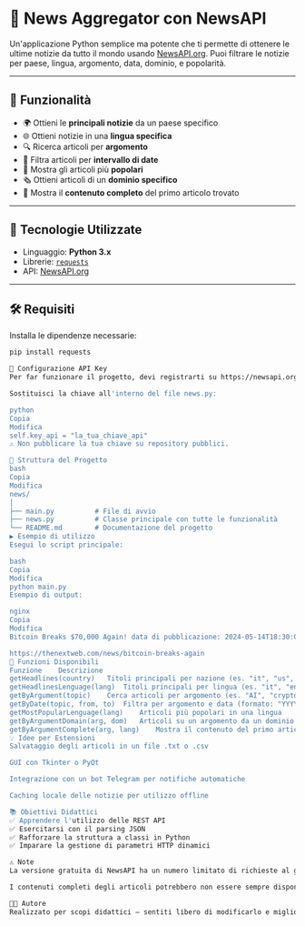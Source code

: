 # 📰 News Aggregator con NewsAPI

Un'applicazione Python semplice ma potente che ti permette di ottenere le ultime notizie da tutto il mondo usando [NewsAPI.org](https://newsapi.org/). Puoi filtrare le notizie per paese, lingua, argomento, data, dominio, e popolarità.

---

## 🚀 Funzionalità

- 🌍 Ottieni le **principali notizie** da un paese specifico
- 🌐 Ottieni notizie in una **lingua specifica**
- 🔍 Ricerca articoli per **argomento**
- 📅 Filtra articoli per **intervallo di date**
- 🌟 Mostra gli articoli più **popolari**
- 🗞️ Ottieni articoli di un **dominio specifico**
- 📖 Mostra il **contenuto completo** del primo articolo trovato

---

## 🧰 Tecnologie Utilizzate

- Linguaggio: **Python 3.x**
- Librerie: [`requests`](https://pypi.org/project/requests/)
- API: [NewsAPI.org](https://newsapi.org/)

---

## 🛠️ Requisiti

Installa le dipendenze necessarie:

```bash
pip install requests

🔐 Configurazione API Key
Per far funzionare il progetto, devi registrarti su https://newsapi.org e ottenere una chiave API gratuita.

Sostituisci la chiave all'interno del file news.py:

python
Copia
Modifica
self.key_api = "la_tua_chiave_api"
⚠️ Non pubblicare la tua chiave su repository pubblici.

📂 Struttura del Progetto
bash
Copia
Modifica
news/
│
├── main.py          # File di avvio
├── news.py          # Classe principale con tutte le funzionalità
└── README.md        # Documentazione del progetto
▶️ Esempio di utilizzo
Esegui lo script principale:

bash
Copia
Modifica
python main.py
Esempio di output:

nginx
Copia
Modifica
Bitcoin Breaks $70,000 Again! data di pubblicazione: 2024-05-14T18:30:00Z

https://thenextweb.com/news/bitcoin-breaks-again
🧪 Funzioni Disponibili
Funzione	Descrizione
getHeadlines(country)	Titoli principali per nazione (es. "it", "us", "fr")
getHeadlinesLenguage(lang)	Titoli principali per lingua (es. "it", "en")
getByArgument(topic)	Cerca articoli per argomento (es. "AI", "crypto")
getByDate(topic, from, to)	Filtra per argomento e data (formato: "YYYY-MM-DD")
getMostPopularLenguage(lang)	Articoli più popolari in una lingua
getByArgumentDomain(arg, dom)	Articoli su un argomento da un dominio (es. "crypto", "thenextweb.com")
getByArgumentComplete(arg, lang)	Mostra il contenuto del primo articolo in base ad argomento e lingua
💡 Idee per Estensioni
Salvataggio degli articoli in un file .txt o .csv

GUI con Tkinter o PyQt

Integrazione con un bot Telegram per notifiche automatiche

Caching locale delle notizie per utilizzo offline

📚 Obiettivi Didattici
✅ Apprendere l'utilizzo delle REST API
✅ Esercitarsi con il parsing JSON
✅ Rafforzare la struttura a classi in Python
✅ Imparare la gestione di parametri HTTP dinamici

⚠️ Note
La versione gratuita di NewsAPI ha un numero limitato di richieste al giorno

I contenuti completi degli articoli potrebbero non essere sempre disponibili

👨‍💻 Autore
Realizzato per scopi didattici — sentiti libero di modificarlo e migliorarlo!